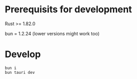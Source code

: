 # Prerequisits for development

Rust >= 1.82.0

bun = 1.2.24 (lower versions might work too)

# Develop

```
bun i
bun tauri dev
```
